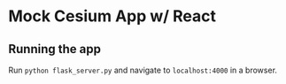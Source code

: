 # Mock Cesium App w/ React

## Running the app

Run `python flask_server.py` and navigate to `localhost:4000` in a browser.
